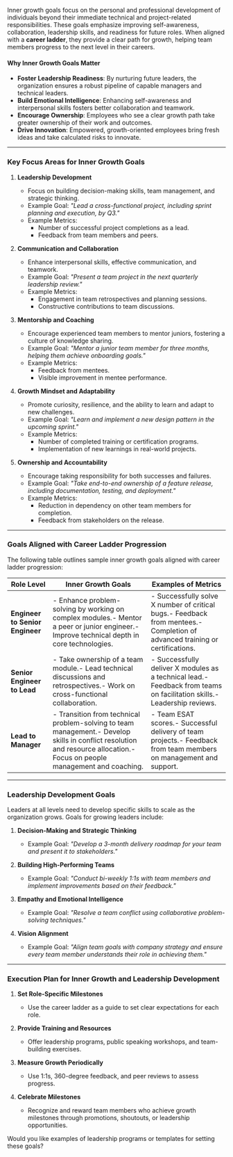 Inner growth goals focus on the personal and professional development of individuals beyond their immediate technical and project-related responsibilities. These goals emphasize improving self-awareness, collaboration, leadership skills, and readiness for future roles. When aligned with a **career ladder**, they provide a clear path for growth, helping team members progress to the next level in their careers.

#### **Why Inner Growth Goals Matter**

- **Foster Leadership Readiness**: By nurturing future leaders, the organization ensures a robust pipeline of capable managers and technical leaders.
- **Build Emotional Intelligence**: Enhancing self-awareness and interpersonal skills fosters better collaboration and teamwork.
- **Encourage Ownership**: Employees who see a clear growth path take greater ownership of their work and outcomes.
- **Drive Innovation**: Empowered, growth-oriented employees bring fresh ideas and take calculated risks to innovate.

---

### **Key Focus Areas for Inner Growth Goals**

1. **Leadership Development**
    
    - Focus on building decision-making skills, team management, and strategic thinking.
    - Example Goal: _"Lead a cross-functional project, including sprint planning and execution, by Q3."_
    - Example Metrics:
        - Number of successful project completions as a lead.
        - Feedback from team members and peers.
2. **Communication and Collaboration**
    
    - Enhance interpersonal skills, effective communication, and teamwork.
    - Example Goal: _"Present a team project in the next quarterly leadership review."_
    - Example Metrics:
        - Engagement in team retrospectives and planning sessions.
        - Constructive contributions to team discussions.
3. **Mentorship and Coaching**
    
    - Encourage experienced team members to mentor juniors, fostering a culture of knowledge sharing.
    - Example Goal: _"Mentor a junior team member for three months, helping them achieve onboarding goals."_
    - Example Metrics:
        - Feedback from mentees.
        - Visible improvement in mentee performance.
4. **Growth Mindset and Adaptability**
    
    - Promote curiosity, resilience, and the ability to learn and adapt to new challenges.
    - Example Goal: _"Learn and implement a new design pattern in the upcoming sprint."_
    - Example Metrics:
        - Number of completed training or certification programs.
        - Implementation of new learnings in real-world projects.
5. **Ownership and Accountability**
    
    - Encourage taking responsibility for both successes and failures.
    - Example Goal: _"Take end-to-end ownership of a feature release, including documentation, testing, and deployment."_
    - Example Metrics:
        - Reduction in dependency on other team members for completion.
        - Feedback from stakeholders on the release.

---

### **Goals Aligned with Career Ladder Progression**

The following table outlines sample inner growth goals aligned with career ladder progression:

|**Role Level**|**Inner Growth Goals**|**Examples of Metrics**|
|---|---|---|
|**Engineer to Senior Engineer**|- Enhance problem-solving by working on complex modules.- Mentor a peer or junior engineer.- Improve technical depth in core technologies.|- Successfully solve X number of critical bugs.- Feedback from mentees.- Completion of advanced training or certifications.|
|**Senior Engineer to Lead**|- Take ownership of a team module.- Lead technical discussions and retrospectives.- Work on cross-functional collaboration.|- Successfully deliver X modules as a technical lead.- Feedback from teams on facilitation skills.- Leadership reviews.|
|**Lead to Manager**|- Transition from technical problem-solving to team management.- Develop skills in conflict resolution and resource allocation.- Focus on people management and coaching.|- Team ESAT scores.- Successful delivery of team projects.- Feedback from team members on management and support.|

---

### **Leadership Development Goals**

Leaders at all levels need to develop specific skills to scale as the organization grows. Goals for growing leaders include:

1. **Decision-Making and Strategic Thinking**
    
    - Example Goal: _"Develop a 3-month delivery roadmap for your team and present it to stakeholders."_
2. **Building High-Performing Teams**
    
    - Example Goal: _"Conduct bi-weekly 1:1s with team members and implement improvements based on their feedback."_
3. **Empathy and Emotional Intelligence**
    
    - Example Goal: _"Resolve a team conflict using collaborative problem-solving techniques."_
4. **Vision Alignment**
    
    - Example Goal: _"Align team goals with company strategy and ensure every team member understands their role in achieving them."_

---

### **Execution Plan for Inner Growth and Leadership Development**

1. **Set Role-Specific Milestones**
    
    - Use the career ladder as a guide to set clear expectations for each role.
2. **Provide Training and Resources**
    
    - Offer leadership programs, public speaking workshops, and team-building exercises.
3. **Measure Growth Periodically**
    
    - Use 1:1s, 360-degree feedback, and peer reviews to assess progress.
4. **Celebrate Milestones**
    
    - Recognize and reward team members who achieve growth milestones through promotions, shoutouts, or leadership opportunities.

Would you like examples of leadership programs or templates for setting these goals?